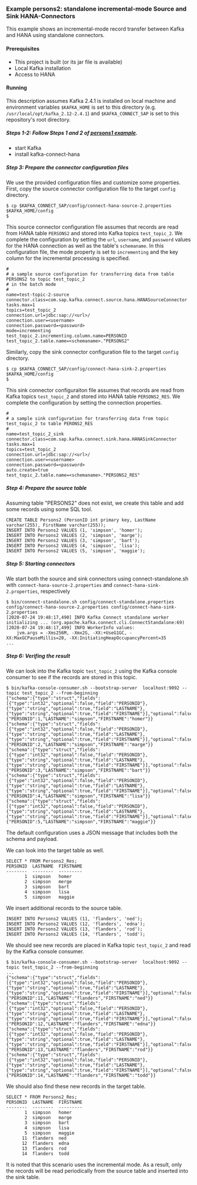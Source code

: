 ### Example persons2: standalone incremental-mode Source and Sink HANA-Connectors

This example shows an incremental-mode record transfer between Kafka and HANA using standalone connectors.

#### Prerequisites

- This project is built (or its jar file is available)
- Local Kafka installation
- Access to HANA

#### Running

This description assumes Kafka 2.4.1 is installed on local machine and environment variables `$KAFKA_HOME` is set to this directory (e.g. `/usr/local/opt/kafka_2.12-2.4.1`) and `$KAFKA_CONNECT_SAP` is set to this repository's root directory.


##### Steps 1-2: Follow Steps 1 and 2 of [persons1 example](../persons1).

- start Kafka
- install kafka-connect-hana

##### Step 3: Prepare the connector configuration files

We use the provided configuration files and customize some properties. First, copy the source connector configuration file to the target `config` directory.

```
$ cp $KAFKA_CONNECT_SAP/config/connect-hana-source-2.properties $KAFKA_HOME/config
$
```

This source connector configuration file assumes that records are read from HANA table `PERSONS2` and stored into Kafka topics `test_topic_2`. We complete the configuration by setting the `url`, `username`, and `password` values for the HANA connection as well as the table's `schemaname`. In this configuration file, the mode property is set to `incrementing` and the key column for the incremental processing is specified.

```
#
# a sample source configuration for transferring data from table PERSONS2 to topic test_topic_2
# in the batch mode
#
name=test-topic-2-source
connector.class=com.sap.kafka.connect.source.hana.HANASourceConnector
tasks.max=1
topics=test_topic_2
connection.url=jdbc:sap://<url>/
connection.user=<username>
connection.password=<password>
mode=incrementing
test_topic_2.incrementing.column.name=PERSONID
test_topic_2.table.name=<schemaname>."PERSONS2"
```

Similarly, copy the sink connector configuration file to the target `config` directory.

```
$ cp $KAFKA_CONNECT_SAP/config/connect-hana-sink-2.properties $KAFKA_HOME/config
$
```

This sink connector configuraiton file assumes that records are read from Kafka topics `test_topic_2` and stored into HANA table `PERSONS2_RES`. We complete the configuration by setting the connection properties.

```
#
# a sample sink configuration for transferring data from topic test_topic_2 to table PERONS2_RES
#
name=test_topic_2_sink
connector.class=com.sap.kafka.connect.sink.hana.HANASinkConnector
tasks.max=1
topics=test_topic_2
connection.url=jdbc:sap://<url>/
connection.user=<username>
connection.password=<password>
auto.create=true
test_topic_2.table.name=<schemaname>."PERSONS2_RES"
```

##### Step 4: Prepare the source table

Assuming table "PERSONS2" does not exist, we create this table and add some records using some SQL tool.
```
CREATE TABLE Persons2 (PersonID int primary key, LastName varchar(255), FirstName varchar(255));
INSERT INTO Persons2 VALUES (1, 'simpson', 'homer');
INSERT INTO Persons2 VALUES (2, 'simpson', 'marge');
INSERT INTO Persons2 VALUES (3, 'simpson', 'bart');
INSERT INTO Persons2 VALUES (4, 'simpson', 'lisa');
INSERT INTO Persons2 VALUES (5, 'simpson', 'maggie');
```

##### Step 5: Starting connectors

We start both the source and sink connectors using connect-standalone.sh with `connect-hana-source-2.properties` and `connect-hana-sink-2.properties`, respectively

```
$ bin/connect-standalone.sh config/connect-standalone.properties config/connect-hana-source-2.properties config/connect-hana-sink-2.properties
[2020-07-24 19:48:17,490] INFO Kafka Connect standalone worker initializing ... (org.apache.kafka.connect.cli.ConnectStandalone:69)
[2020-07-24 19:48:17,499] INFO WorkerInfo values: 
	jvm.args = -Xms256M, -Xmx2G, -XX:+UseG1GC, -XX:MaxGCPauseMillis=20, -XX:InitiatingHeapOccupancyPercent=35
...
```

##### Step 6: Verifing the result

We can look into the Kafka topic `test_topic_2` using the Kafka console consumer to see if the records are stored in this topic.

```
$ bin/kafka-console-consumer.sh --bootstrap-server  localhost:9092 --topic test_topic_2 --from-beginning
{"schema":{"type":"struct","fields":[{"type":"int32","optional":false,"field":"PERSONID"},{"type":"string","optional":true,"field":"LASTNAME"},{"type":"string","optional":true,"field":"FIRSTNAME"}],"optional":false,"name":"d025803persons2"},"payload":{"PERSONID":1,"LASTNAME":"simpson","FIRSTNAME":"homer"}}
{"schema":{"type":"struct","fields":[{"type":"int32","optional":false,"field":"PERSONID"},{"type":"string","optional":true,"field":"LASTNAME"},{"type":"string","optional":true,"field":"FIRSTNAME"}],"optional":false,"name":"d025803persons2"},"payload":{"PERSONID":2,"LASTNAME":"simpson","FIRSTNAME":"marge"}}
{"schema":{"type":"struct","fields":[{"type":"int32","optional":false,"field":"PERSONID"},{"type":"string","optional":true,"field":"LASTNAME"},{"type":"string","optional":true,"field":"FIRSTNAME"}],"optional":false,"name":"d025803persons2"},"payload":{"PERSONID":3,"LASTNAME":"simpson","FIRSTNAME":"bart"}}
{"schema":{"type":"struct","fields":[{"type":"int32","optional":false,"field":"PERSONID"},{"type":"string","optional":true,"field":"LASTNAME"},{"type":"string","optional":true,"field":"FIRSTNAME"}],"optional":false,"name":"d025803persons2"},"payload":{"PERSONID":4,"LASTNAME":"simpson","FIRSTNAME":"lisa"}}
{"schema":{"type":"struct","fields":[{"type":"int32","optional":false,"field":"PERSONID"},{"type":"string","optional":true,"field":"LASTNAME"},{"type":"string","optional":true,"field":"FIRSTNAME"}],"optional":false,"name":"d025803persons2"},"payload":{"PERSONID":5,"LASTNAME":"simpson","FIRSTNAME":"maggie"}}
```

The default configuration uses a JSON message that includes both the schema and payload.

We can look into the target table as well.

```
SELECT * FROM Persons2_Res;
PERSONID  LASTNAME  FIRSTNAME
--------  --------  ---------
       1  simpson   homer    
       2  simpson   merge    
       3  simpson   bart     
       4  simpson   lisa     
       5  simpson   maggie
```

We insert additional records to the source table.

```
INSERT INTO Persons2 VALUES (11, 'flanders', 'ned');
INSERT INTO Persons2 VALUES (12, 'flanders', 'edna');
INSERT INTO Persons2 VALUES (13, 'flanders', 'rod');
INSERT INTO Persons2 VALUES (14, 'flanders', 'todd');
```

We should see new records are placed in Kafka topic `test_topic_2` and read by the Kafka console consumer.

```
$ bin/kafka-console-consumer.sh --bootstrap-server  localhost:9092 --topic test_topic_2 --from-beginning
...
{"schema":{"type":"struct","fields":[{"type":"int32","optional":false,"field":"PERSONID"},{"type":"string","optional":true,"field":"LASTNAME"},{"type":"string","optional":true,"field":"FIRSTNAME"}],"optional":false,"name":"d025803persons2"},"payload":{"PERSONID":11,"LASTNAME":"flanders","FIRSTNAME":"ned"}}
{"schema":{"type":"struct","fields":[{"type":"int32","optional":false,"field":"PERSONID"},{"type":"string","optional":true,"field":"LASTNAME"},{"type":"string","optional":true,"field":"FIRSTNAME"}],"optional":false,"name":"d025803persons2"},"payload":{"PERSONID":12,"LASTNAME":"flanders","FIRSTNAME":"edna"}}
{"schema":{"type":"struct","fields":[{"type":"int32","optional":false,"field":"PERSONID"},{"type":"string","optional":true,"field":"LASTNAME"},{"type":"string","optional":true,"field":"FIRSTNAME"}],"optional":false,"name":"d025803persons2"},"payload":{"PERSONID":13,"LASTNAME":"flanders","FIRSTNAME":"rod"}}
{"schema":{"type":"struct","fields":[{"type":"int32","optional":false,"field":"PERSONID"},{"type":"string","optional":true,"field":"LASTNAME"},{"type":"string","optional":true,"field":"FIRSTNAME"}],"optional":false,"name":"d025803persons2"},"payload":{"PERSONID":14,"LASTNAME":"flanders","FIRSTNAME":"todd"}}
```

We should also find these new records in the target table.

```
SELECT * FROM Persons2_Res;
PERSONID  LASTNAME  FIRSTNAME
--------  --------  ---------
       1  simpson   homer    
       2  simpson   marge    
       3  simpson   bart     
       4  simpson   lisa     
       5  simpson   maggie   
      11  flanders  ned      
      12  flanders  edna     
      13  flanders  rod      
      14  flanders  todd     
```

It is noted that this scenario uses the incremental mode. As a result, only the records will be read periodically from the source table and inserted into the sink table. 

